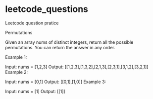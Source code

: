 # leetcode_questions
Leetcode question pratice 

Permutations

Given an array nums of distinct integers, return all the possible permutations. You can return the answer in any order.


Example 1:

Input: nums = [1,2,3]
Output: [[1,2,3],[1,3,2],[2,1,3],[2,3,1],[3,1,2],[3,2,1]]
Example 2:

Input: nums = [0,1]
Output: [[0,1],[1,0]]
Example 3:

Input: nums = [1]
Output: [[1]]